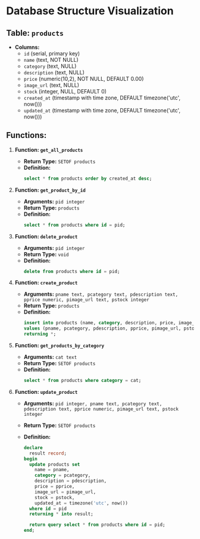 # Database Structure Visualization

## Table: `products`

- **Columns:**
    - `id` (serial, primary key)
    - `name` (text, NOT NULL)
    - `category` (text, NULL)
    - `description` (text, NULL)
    - `price` (numeric(10,2), NOT NULL, DEFAULT 0.00)
    - `image_url` (text, NULL)
    - `stock` (integer, NULL, DEFAULT 0)
    - `created_at` (timestamp with time zone, DEFAULT timezone('utc', now()))
    - `updated_at` (timestamp with time zone, DEFAULT timezone('utc', now()))

## Functions:

1. **Function: `get_all_products`**

    - **Return Type:** `SETOF products`
    - **Definition:**
        ```sql
        select * from products order by created_at desc;
        ```

2. **Function: `get_product_by_id`**

    - **Arguments:** `pid integer`
    - **Return Type:** `products`
    - **Definition:**
        ```sql
        select * from products where id = pid;
        ```

3. **Function: `delete_product`**

    - **Arguments:** `pid integer`
    - **Return Type:** `void`
    - **Definition:**
        ```sql
        delete from products where id = pid;
        ```

4. **Function: `create_product`**

    - **Arguments:** `pname text, pcategory text, pdescription text, pprice numeric, pimage_url text, pstock integer`
    - **Return Type:** `products`
    - **Definition:**
        ```sql
        insert into products (name, category, description, price, image_url, stock)
        values (pname, pcategory, pdescription, pprice, pimage_url, pstock)
        returning *;
        ```

5. **Function: `get_products_by_category`**

    - **Arguments:** `cat text`
    - **Return Type:** `SETOF products`
    - **Definition:**
        ```sql
        select * from products where category = cat;
        ```

6. **Function: `update_product`**

    - **Arguments:** `pid integer, pname text, pcategory text, pdescription text, pprice numeric, pimage_url text, pstock integer`
    - **Return Type:** `SETOF products`
    - **Definition:**

        ```sql
        declare
          result record;
        begin
          update products set
            name = pname,
            category = pcategory,
            description = pdescription,
            price = pprice,
            image_url = pimage_url,
            stock = pstock,
            updated_at = timezone('utc', now())
          where id = pid
          returning * into result;

          return query select * from products where id = pid;
        end;
        ```
